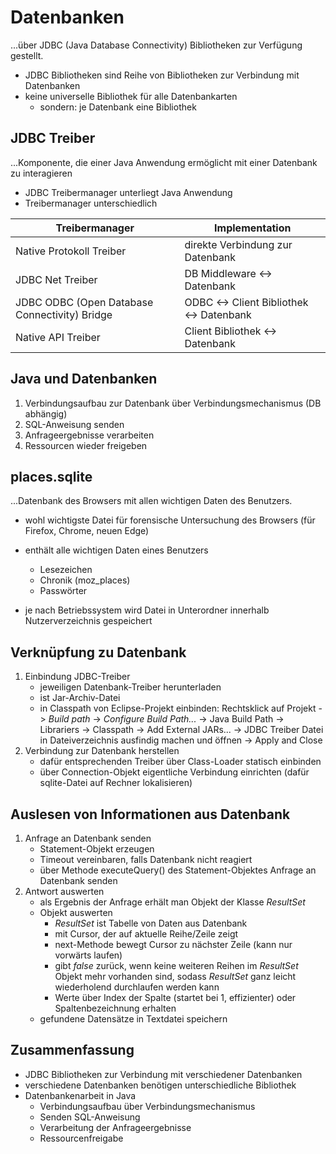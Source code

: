 # Datenbanken

...über JDBC (Java Database Connectivity) Bibliotheken zur Verfügung gestellt.

- JDBC Bibliotheken sind Reihe von Bibliotheken zur Verbindung mit Datenbanken
- keine universelle Bibliothek für alle Datenbankarten
  - sondern: je Datenbank eine Bibliothek

## JDBC Treiber

...Komponente, die einer Java Anwendung ermöglicht mit einer Datenbank zu interagieren

- JDBC Treibermanager unterliegt Java Anwendung
- Treibermanager unterschiedlich

| Treibermanager                                | Implementation                           |
|-----------------------------------------------|------------------------------------------|
| Native Protokoll Treiber                      | direkte Verbindung zur Datenbank         |
| JDBC Net Treiber                              | DB Middleware <-> Datenbank              |
| JDBC ODBC (Open Database Connectivity) Bridge | ODBC <-> Client Bibliothek <-> Datenbank |
| Native API Treiber                            | Client Bibliothek <-> Datenbank          |

## Java und Datenbanken

1. Verbindungsaufbau zur Datenbank über Verbindungsmechanismus (DB abhängig)
2. SQL-Anweisung senden
3. Anfrageergebnisse verarbeiten
4. Ressourcen wieder freigeben

## places.sqlite

...Datenbank des Browsers mit allen wichtigen Daten des Benutzers.

- wohl wichtigste Datei für forensische Untersuchung des Browsers (für Firefox, Chrome, neuen Edge)

- enthält alle wichtigen Daten eines Benutzers
  - Lesezeichen
  - Chronik (moz_places)
  - Passwörter

- je nach Betriebssystem wird Datei in Unterordner innerhalb Nutzerverzeichnis gespeichert

## Verknüpfung zu Datenbank

1. Einbindung JDBC-Treiber
   - jeweiligen Datenbank-Treiber herunterladen
   - ist Jar-Archiv-Datei
   - in Classpath von Eclipse-Projekt einbinden: Rechtsklick auf Projekt -> _Build path_ -> _Configure Build Path..._ -> Java Build Path -> Librariers -> Classpath -> Add External JARs... ->
   JDBC Treiber Datei in Dateiverzeichnis ausfindig machen und öffnen -> Apply and Close
2. Verbindung zur Datenbank herstellen
   - dafür entsprechenden Treiber über Class-Loader statisch einbinden
   - über Connection-Objekt eigentliche Verbindung einrichten (dafür sqlite-Datei auf Rechner lokalisieren)  


## Auslesen von Informationen aus Datenbank

1. Anfrage an Datenbank senden
   - Statement-Objekt erzeugen
   - Timeout vereinbaren, falls Datenbank nicht reagiert
   - über Methode executeQuery() des Statement-Objektes Anfrage an Datenbank senden
2. Antwort auswerten
   - als Ergebnis der Anfrage erhält man Objekt der Klasse _ResultSet_
   - Objekt auswerten
     - _ResultSet_ ist Tabelle von Daten aus Datenbank
     - mit Cursor, der auf aktuelle Reihe/Zeile zeigt
     - next-Methode bewegt Cursor zu nächster Zeile (kann nur vorwärts laufen)
     - gibt _false_ zurück, wenn keine weiteren Reihen im _ResultSet_ Objekt mehr vorhanden sind, sodass _ResultSet_ ganz leicht wiederholend durchlaufen werden kann
     - Werte über Index der Spalte (startet bei 1, effizienter) oder Spaltenbezeichnung erhalten
   - gefundene Datensätze in Textdatei speichern

## Zusammenfassung

- JDBC Bibliotheken zur Verbindung mit verschiedener Datenbanken
- verschiedene Datenbanken benötigen unterschiedliche Bibliothek
- Datenbankenarbeit in Java
  - Verbindungsaufbau über Verbindungsmechanismus
  - Senden SQL-Anweisung
  - Verarbeitung der Anfrageergebnisse
  - Ressourcenfreigabe
